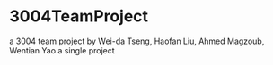 # 3004TeamProject
a 3004 team project by Wei-da Tseng, Haofan Liu, Ahmed Magzoub, Wentian Yao
a single project
